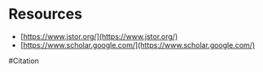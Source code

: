 # Resources
- [https://www.jstor.org/](https://www.jstor.org/)  
- [https://www.scholar.google.com/](https://www.scholar.google.com/)

#Citation
